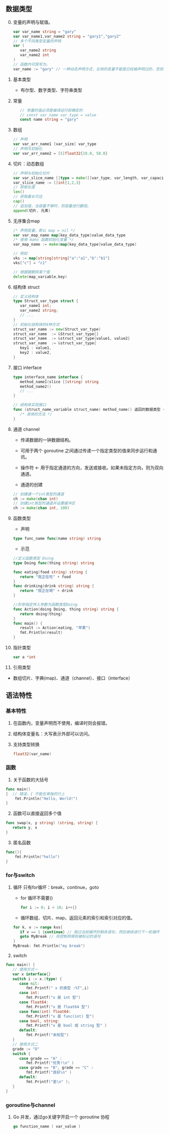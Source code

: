 
## 数据类型
0. 变量的声明与赋值。
   ```go
   var var_name string = "gary" 
   var var_name1,var_name2 string = "gary1","gary2"
   // 多个不同类型变量的声明
   var (
      var_name2 string
      var_name2 int
   )
   // 函数内可简写为。
   var_name := "gary" // 一种动态声明方式，左侧的变量不能是已经被声明过的，否则会导致编译错误，此方式只能在函数体中出现。
   ```

1. 基本类型
   - 布尔型、数字类型、字符串类型

2. 常量 
   ```go
      // 常量的值必须是编译运行前确定的
      // const var_name var_type = value
      const name string = "gary"
   ```

3. 数组
   ```go
   // 声明
   var var_arr_name1 [var_size] var_type
   // 声明与初始化
   var var_arr_name2 = [5]float32{10.0, 50.0}
   ```

4. 切片：动态数组
   ```go
   // 声明与初始化切片
   var var_slice_name []type = make([]var_type, var_length, var_capacity)
   var_slice_name := []int{1,2,3}
   // 获取长度
   len() 
   // 获取最长可达
   cap()
   // 追加值，当容量不够时，则容量进行翻倍。
   append(切片, 元素)
   ```

5. 无序集合map
   ```go
   /* 声明变量，默认 map = nil */
   var var_map_name map[key_data_type]value_data_type
   /* 使用 make 函数初始化变量 */
   var_map_name := make(map[key_data_type]value_data_type)

   // 例如
   vks := map[string]string{"a":"a1","b":"b1"}
   vks["c"] = "c1"

   // 根据键删除某个值 
   delete(map_variable,key)
   ```

6. 结构体 struct
   ```go
   // 定义结构体
   type Struct_var_type struct {
      var_name1 int;
      var_name2 string;
      // ...
   }
   // 初始化结构体的4种方式
   struct_var_name := new(Struct_var_type)
   struct_var_name  := &Struct_var_type{}
   struct_var_name  := &struct_var_type{value1, value2}
   struct_var_name  := &struct_var_type{
      key1 : value1,
      key2 : value2,
   }
   ```

7. 接口 interface
   ```go
   type interface_name interface {
      method_name1(slice []string) string
      method_name2()
      // ...
   }

   // 结构体实现接口
   func (struct_name_variable struct_name) method_name() 返回的数据类型 {
      /* 具体的方法 */
   }
   ```

7. 通道 channel
   - 传递数据的一钟数据结构。
   - 可用于两个 goroutine 之间通过传递一个指定类型的值来同步运行和通讯。
   - 操作符 <- 用于指定通道的方向，发送或接收。如果未指定方向，则为双向通道。

   - 通道的创建 
   ```go
   // 创建通一个int类型的通道
   ch := make(chan int) 
   // 创建int类型的通道并设置缓冲区
   ch := make(chan int, 100)
   ``` 

8. 函数类型
   - 声明
   ```go
   type func_name func(name string) string
   ```
   - 示范
   ```go
   //定义函数类型 Doing
   type Doing func(thing string) string

   func eating(food string) string {
      return "我正在吃" + food
   }
   func drinking(drink string) string {
      return "我正在喝" + drink
   }

   //形参指定传入参数为函数类型Doing
   func Action(doing Doing, thing string) string {
      return doing(thing)
   }
   func main() {
      result := Action(eating, "苹果")
      fmt.Println(result)
   }
   ```

9. 指针类型
   ```go
   var a *int
   ```

10. 引用类型
   - 数组切片、字典(map)、通道（channel）、接口（interface）

## 语法特性
### 基本特性
1. 在函数内，变量声明而不使用，编译时则会报错。

2. 结构体变量名：大写表示外部可以访问。

3. 支持类型转换
   ```go
   float32(var_name)
   ```
### 函数
1. 关于函数的大括号
```go
func main()  
{  // 错误，{ 不能在单独的行上
    fmt.Println("Hello, World!")
}
```

2. 函数可以直接返回多个值
```go
func swap(x, y string) (string, string) {
   return y, x
}
```

3. 匿名函数
```go
func(){
    fmt.Println("hello")
}
```


### for与switch
1. 循环 只有for循坏：break，continue，goto
   - for 循环不需要()
      ```go
      for i := 0; i < 10; i++{} 
      ```
   - 循环数组、切片、map，返回元素的索引和索引对应的值。
   ```go
   for k, v := range kvs{
      if v == 1 {continue} // 跳过当前循环的剩余语句，然后继续进行下一轮循环
      goto MyBreak // 将控制转移到被标记的语句
   } 
   MyBreak: fmt.Println("my break")
   ```

2. switch 
```go
func main() {
   // 使用方式一
   var x interface{}    
   switch i := x.(type) {
      case nil:  
         fmt.Printf(" x 的类型 :%T",i)                
      case int:  
         fmt.Printf("x 是 int 型")                      
      case float64:
         fmt.Printf("x 是 float64 型")          
      case func(int) float64:
         fmt.Printf("x 是 func(int) 型")                      
      case bool, string:
         fmt.Printf("x 是 bool 或 string 型" )      
      default:
         fmt.Printf("未知型")    
   }
   // 使用方式二
   grade := "D"
   switch {
      case grade == "A" :
         fmt.Printf("优秀!\n" )    
      case grade == "B", grade == "C" :
         fmt.Printf("良好\n" )      
      default:
         fmt.Printf("差\n" );
   }
}
```

### goroutine与channel
1. Go 并发，通过go关键字开启一个 goroutine 协程
   ```go
   go function_name ( var_value )
   ```

